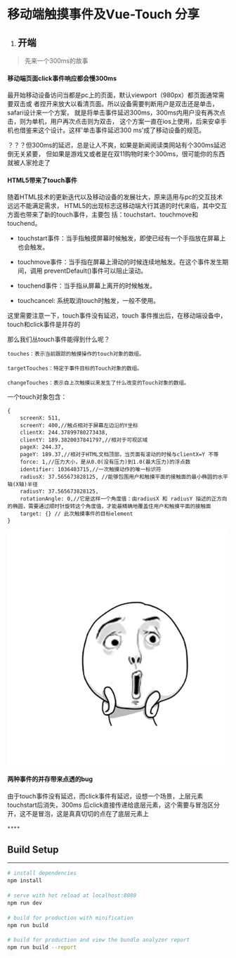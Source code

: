 # 移动端触摸事件及Vue-Touch 分享

1. ## 开端

> 先来一个300ms的故事

#### 移动端页面click事件响应都会慢300ms

最开始移动设备访问当都是pc上的页面，默认viewport（980px）都页面通常需要双击或
者捏开来放大以看清页面。所以设备需要判断用户是双击还是单击，safari设计来一个方案，
就是将单击事件延迟300ms，300ms内用户没有再次点击，则为单机，用户再次点击则为双击，
这个方案一直在ios上使用，后来安卓手机也借鉴来这个设计。这样'单击事件延迟300
ms'成了移动设备的规范。

？？？但300ms的延迟，总是让人不爽，如果是新闻阅读类网站有个300ms延迟倒无关紧要，
但如果是游戏又或者是在双11购物时来个300ms，很可能你的东西就被人家抢走了


#### HTML5带来了touch事件

随着HTML技术的更新迭代以及移动设备的发展壮大，原来适用与pc的交互技术远远不能满足需求，
HTML5的出现标志这移动端大行其道的时代来临，其中交互方面也带来了新的touch事件，主要包
括：touchstart、touchmove和touchend。
* touchstart事件：当手指触摸屏幕时候触发，即使已经有一个手指放在屏幕上也会触发。

* touchmove事件：当手指在屏幕上滑动的时候连续地触发。在这个事件发生期间，调用
preventDefault()事件可以阻止滚动。

* touchend事件：当手指从屏幕上离开的时候触发。

* touchcancel: 系统取消touch时触发，一般不使用。

这里需要注意一下，touch事件没有延迟，touch 事件推出后，在移动端设备中，touch和click事件是并存的

那么我们丛touch事件能得到什么呢？
```
touches：表示当前跟踪的触摸操作的touch对象的数组。

targetTouches：特定于事件目标的Touch对象的数组。

changeTouches：表示自上次触摸以来发生了什么改变的Touch对象的数组。

```
一个touch对象包含：
```
{
    screenX: 511, 
    screenY: 400,//触点相对于屏幕左边沿的Y坐标
    clientX: 244.37899780273438, 
    clientY: 189.3820037841797,//相对于可视区域
    pageX: 244.37, 
    pageY: 189.37,//相对于HTML文档顶部，当页面有滚动的时候与clientX=Y 不等
    force: 1,//压力大小，是从0.0(没有压力)到1.0(最大压力)的浮点数
    identifier: 1036403715,//一次触摸动作的唯一标识符
    radiusX: 37.565673828125, //能够包围用户和触摸平面的接触面的最小椭圆的水平轴(X轴)半径
    radiusY: 37.565673828125,
    rotationAngle: 0,//它是这样一个角度值：由radiusX 和 radiusY 描述的正方向的椭圆，需要通过顺时针旋转这个角度值，才能最精确地覆盖住用户和触摸平面的接触面
    target: {} // 此次触摸事件的目标element
}
```
![](src/assets/oh.png)

#### 两种事件的并存带来点透的bug

由于touch事件没有延迟，而click事件有延迟，设想一个场景，上层元素touchstart后消失，300ms
后click直接传递给底层元素，这个需要与冒泡区分开，这不是冒泡，这是真真切切的点在了底层元素上


``****``


## Build Setup
[//]: <分割线>
***

``` bash
# install dependencies
npm install

# serve with hot reload at localhost:8080
npm run dev

# build for production with minification
npm run build

# build for production and view the bundle analyzer report
npm run build --report
```






